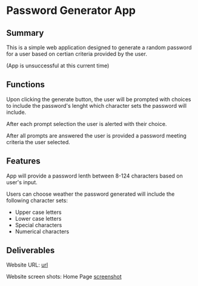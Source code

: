 # Password Generator App

## Summary

This is a simple web application designed to generate a random password for a user based on certian criteria provided by the user. 

(App is unsuccessful at this current time)

## Functions

Upon clicking the generate button, the user will be prompted with choices to include the password's lenght which character sets the password will include. 

After each prompt selection the user is alerted with their choice.

After all prompts are answered the user is provided a password meeting criteria the user selected.

## Features

App will provide a password lenth between 8-124 characters based on user's input.

Users can choose weather the password generated will include the following character sets:

- Upper case letters
- Lower case letters
- Special characters
- Numerical characters 

## Deliverables

 Website URL: [url](https://adamhayward.github.io/Password_Generator_App/)

 Website screen shots:
 Home Page [screenshot](./assets/images/home-page.png)

 


